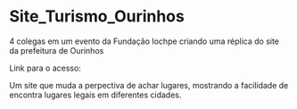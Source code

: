 # Site_Turismo_Ourinhos
4 colegas em um evento da Fundação Iochpe criando uma réplica do site da prefeitura de Ourinhos

Link para o acesso: 

Um site que muda a perpectiva de achar lugares, mostrando a facilidade de encontra lugares legais
em diferentes cidades.
